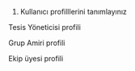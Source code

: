 1. Kullanıcı profilllerini tanımlayınız  

Tesis Yöneticisi profili  

Grup Amiri profili  

Ekip üyesi profili  



